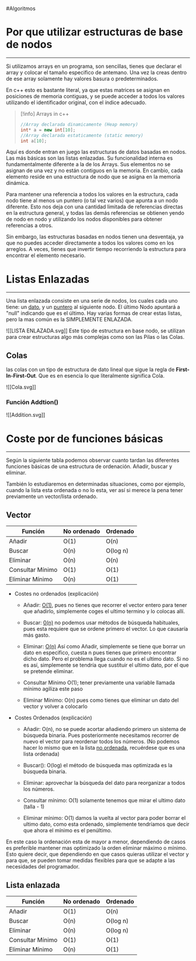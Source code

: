 #Algoritmos
# Por que utilizar estructuras de base de nodos
---

Si utilizamos arrays en un programa, son sencillas, tienes que declarar el array y colocar el tamaño especifico de antemano. Una vez la creas dentro de ese array solamente hay valores basura o predeterminados.

En c++ esto es bastante literal, ya que estas matrices se asignan en posiciones de memoria contiguas, y se puede acceder a todos los valores utilizando el identificador original, con el índice adecuado.

>[!info] Arrays in c++
>```cpp
>//Array declarada dinamicamente (Heap memory)
>int* a = new int[10];
>//Array declarada estaticamente (static memory)
>int a[10];
>```

Aquí es donde entran en juego las estructuras de datos basadas en nodos. Las más básicas son las listas enlazadas. Su funcionalidad interna es fundamentalmente diferente a la de los Arrays. Sus elementos no se asignan de una vez y no están contiguos en la memoria. En cambio, cada elemento reside en una estructura de nodo que se asigna en la memoria dinámica.

Para mantener una referencia a todos los valores en la estructura, cada nodo tiene al menos un puntero (o tal vez varios) que apunta a un nodo diferente. Esto nos deja con una cantidad limitada de referencias directas en la estructura general, y todas las demás referencias se obtienen yendo de nodo en nodo y utilizando los nodos disponibles para obtener referencias a otros.

Sin embargo, las estructuras basadas en nodos tienen una desventaja, ya que no puedes acceder directamente a todos los valores como en los arreglos. A veces, tienes que invertir tiempo recorriendo la estructura para encontrar el elemento necesario.

# Listas Enlazadas
---

Una lista enlazada consiste en una serie de nodos, los cuales cada uno tiene: un <u>dato</u>, y un <u>puntero</u> al siguiente nodo. El último Nodo apuntará a "null" indicando que es el último. Hay varias formas de crear estas listas, pero la mas común es la SIMPLEMENTE ENLAZADA.

![[LISTA ENLAZADA.svg]]
Este tipo de estructura en base nodo, se utilizan para crear estructuras algo más complejas como son las Pilas o las Colas.

## Colas

las colas con un tipo de estructura de dato lineal que sigue la regla de **First-In-First-Out**. Que es en esencia lo que literalmente significa Cola. 

![[Cola.svg]]

### Función Addtion()

![[Addition.svg]]

# Coste por de funciones básicas
---

Según la siguiente tabla podemos observar cuanto tardan las diferentes funciones básicas de una estructura de ordenación. Añadir, buscar y eliminar.

También lo estudiaremos en determinadas situaciones, como por ejemplo, cuando la lista esta ordenada o no lo esta, ver así si merece la pena tener previamente un vector/lista ordenado.

## Vector

| Función          | No ordenado | Ordenado |
| ---------------- | ----------- | -------- |
| Añadir           | O(1)        |   O(n)       |
| Buscar           | O(n)        |    O(log n)      |
| Eliminar         | O(n)        |     O(n)     |
| Consultar Mínimo | O(1)        |    O(1)      |
| Eliminar Mínimo  | O(n)        |      O(1)    |

- Costes no ordenados (explicación)
	- Añadir: <u>O(1)</u>, pues no tienes que recorrer el vector entero para tener que añadirlo, simplemente coges el ultimo termino y lo colocas allí.
	
	- Buscar: <u>0(n)</u> no podemos usar métodos de búsqueda habituales, pues esta requiere que se ordene primero el vector. Lo que causaría más gasto.
	
	- Eliminar: <u>O(n)</u> Así como Añadir, simplemente se tiene que borrar un dato en especifico, cuesta n pues tienes que primero encontrar dicho dato. Pero el problema llega cuando no es el ultimo dato. Si no es así, simplemente se tendría que sustituir el ultimo dato, por el que se pretende eliminar. 
	
	- Consultar Mínimo O(1); tener previamente una variable llamada mínimo agiliza este paso 
	
	- Eliminar Mínimo: O(n) pues  como tienes que eliminar un dato del vector y volver a colocarlo 

- Costes Ordenados (explicación)
	- Añadir: O(n), no se puede acortar añadiendo primero un sistema de búsqueda binaria. Pues posteriormente necesitamos recorrer de nuevo el vector para reordenar todos los números. (No podemos hacer lo mismo que en la lista <u>no ordenada</u>, recuérdese que es una lista ordenada)
	
	- Buscar(): O(log) el método de búsqueda mas optimizada es la búsqueda binaria. 
	
	- Eliminar: aprovechar la búsqueda del dato para reorganizar a todos los números.
	
	- Consultar mínimo: O(1) solamente tenemos que mirar el ultimo dato (talla - 1)
	
	- Eliminar mínimo: O(1) damos la vuelta al vector para poder borrar el ultimo dato, como esta ordenado, simplemente tendríamos que decir que ahora el mínimo es el penúltimo.

En este caso la ordenación esta de mayor a menor, dependiendo de casos es preferible mantener mas optimizado la orden eliminar máximo o mínimo. Esto quiere decir, que dependiendo en que casos quieras utilizar el vector y para que, se pueden tomar medidas flexibles para que se adapte a las necesidades del programador.
## Lista enlazada

| Función          | No ordenado | Ordenado |
| ---------------- | ----------- | -------- |
| Añadir           | O(1)        | O(n)     |
| Buscar           | O(n)        | O(log n) |
| Eliminar         | O(n)        | O(log n)     |
| Consultar Mínimo | O(1)        | O(1)     |
| Eliminar Mínimo  | O(n)        | O(1)     |
